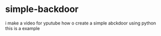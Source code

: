 # simple-backdoor
i make a video for yputube how o create a simple abckdoor using python <br>
this is a example
